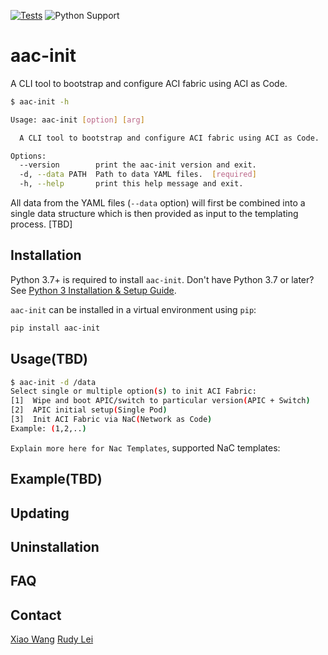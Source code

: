 [![Tests](https://github.com/nac-aci/aac-init/actions/workflows/test.yml/badge.svg)](https://github.com/nac-aci/aac-init/actions/workflows/test.yml)
![Python Support](https://img.shields.io/badge/python-3.8%20%7C%203.9%20%7C%203.10%20%7C%203.11%20%7C%203.12-informational "Python Support: 3.8, 3.9, 3.10, 3.11, 3.12")

# aac-init

A CLI tool to bootstrap and configure ACI fabric using ACI as Code.

```bash
$ aac-init -h

Usage: aac-init [option] [arg] 

  A CLI tool to bootstrap and configure ACI fabric using ACI as Code.

Options:
  --version        print the aac-init version and exit.
  -d, --data PATH  Path to data YAML files.  [required]
  -h, --help       print this help message and exit.
```

All data from the YAML files (`--data` option) will first be combined into a single data structure which is then provided as input to the templating process. [TBD]

## Installation

Python 3.7+ is required to install `aac-init`. Don't have Python 3.7 or later? See [Python 3 Installation & Setup Guide](https://realpython.com/installing-python/).

`aac-init` can be installed in a virtual environment using `pip`:

```bash
pip install aac-init
```

## Usage(TBD)

```bash
$ aac-init -d /data
Select single or multiple option(s) to init ACI Fabric:
[1]  Wipe and boot APIC/switch to particular version(APIC + Switch)
[2]  APIC initial setup(Single Pod)
[3]  Init ACI Fabric via NaC(Network as Code)
Example: (1,2,..)
```

`Explain more here for Nac Templates`, supported NaC templates:


## Example(TBD)

## Updating

## Uninstallation

## FAQ

## Contact

[Xiao Wang](xiawang3@cisco.com)
[Rudy Lei](shlei@cisco.com)
